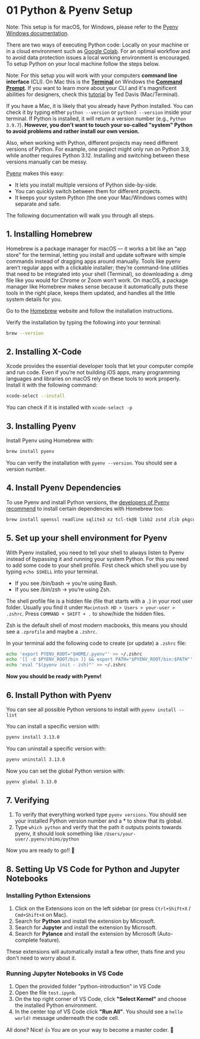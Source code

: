 # 01 Python & Pyenv Setup

   Note: This setup is for macOS, for Windows, please refer to the [Pyenv Windows documentation](https://github.com/pyenv-win/pyenv-win). 

There are two ways of executing Python code: Locally on your machine or in a cloud environment such as [Google Colab](https://colab.research.google.com/). For an optimal workflow and to avoid data protection issues a local working environment is encouraged. To setup Python on your local machine follow the steps below. 

   Note: For this setup you will work with your computers **command line interface** (CLI). On Mac this is the **[Terminal](https://support.apple.com/de-de/guide/terminal/trmld4c92d55/mac)** on Windows the **[Command Prompt](https://www.lifewire.com/how-to-open-command-prompt-2618089)**. If you want to learn more about your CLI and it's magnificent abilities for designers, check this [tutorial](https://ffd8.github.io/cli-for-artists-and-designers/) by Ted Davis (Mac/Terminal).

If you have a Mac, it is likely that you already have Python installed. You can check it by typing either `python --version` or `python3 --version` inside your terminal. If Python is installed, it will return a version number (e.g., `Python 3.9.7`). **However, you don't want to touch your so-called "system" Python to avoid problems and rather install our own version.**

Also, when working with Python, different projects may need different versions of Python. For example, one project might only run on Python 3.9, while another requires Python 3.12. Installing and switching between these versions manually can be messy.

[Pyenv](https://github.com/pyenv/pyenv) makes this easy:
- It lets you install multiple versions of Python side-by-side.
- You can quickly switch between them for different projects.
- It keeps your system Python (the one your Mac/Windows comes with) separate and safe.

The following documentation will walk you through all steps.

## 1. Installing Homebrew

Homebrew is a package manager for macOS — it works a bit like an “app store” for the terminal, letting you install and update software with simple commands instead of dragging apps around manually. Tools like pyenv aren’t regular apps with a clickable installer; they’re command-line utilities that need to be integrated into your shell (Terminal), so downloading a .dmg file like you would for Chrome or Zoom won’t work. On macOS, a package manager like Homebrew makes sense because it automatically puts these tools in the right place, keeps them updated, and handles all the little system details for you.

Go to the [Homebrew](https://brew.sh/de/) website and follow the installation instructions. 

Verify the installation by typing the following into your terminal: 

```sh
brew --version
```

## 2. Installing X-Code

Xcode provides the essential developer tools that let your computer compile and run code. Even if you’re not building iOS apps, many programming languages and libraries on macOS rely on these tools to work properly. Install it with the following command: 

```bash
xcode-select --install
```

You can check if it is installed with `xcode-select -p`

## 3. Installing Pyenv

Install Pyenv using Homebrew with:

```bash
brew install pyenv
```

You can verify the installation with `pyenv --version`. You should see a version number. 

## 4. Install Pyenv Dependencies

To use Pyenv and install Python versions, the [developers of Pyenv recommend](https://github.com/pyenv/pyenv/wiki#suggested-build-environment) to install certain dependencies with Homebrew too:

```zsh
brew install openssl readline sqlite3 xz tcl-tk@8 libb2 zstd zlib pkgconfig
```

## 5. Set up your shell environment for Pyenv

With Pyenv installed, you need to tell your shell to always listen to Pyenv instead of bypassing it and running your system Python. For this you need to add some code to your shell profile. First check which shell you use by typing `echo $SHELL` into your terminal. 

- If you see /bin/bash → you’re using Bash.
- If you see /bin/zsh → you’re using Zsh.

The shell profile file is a hidden file (file that starts with a `.`) in your root user folder. Usually you find it under `Macintosh HD > Users > your-user > .zshrc`. Press `COMMAND + SHIFT + .` to show/hide the hidden files. 

Zsh is the default shell of most modern macbooks, this means you should see a `.zprofile` and maybe a `.zshrc`.

In your terminal add the following code to create (or update) a `.zshrc` file: 

```zsh
echo 'export PYENV_ROOT="$HOME/.pyenv"' >> ~/.zshrc
echo '[[ -d $PYENV_ROOT/bin ]] && export PATH="$PYENV_ROOT/bin:$PATH"' >> ~/.zshrc
echo 'eval "$(pyenv init - zsh)"' >> ~/.zshrc
```
**Now you should be ready with Pyenv!**

## 6. Install Python with Pyenv

You can see all possible Python versions to install with `pyenv install --list`

You can install a specific version with: 

```zsh
pyenv install 3.13.0
```

You can uninstall a specific version with: 

```zsh
pyenv uninstall 3.13.0
```

Now you can set the global Python version with:

```zsh
pyenv global 3.13.0
```

## 7. Verifying

1. To verify that everything worked type `pyenv versions`. You should see your installed Python version number and a * to show that its global. 
2. Type `which python` and verify that the path it outputs points towards pyenv, it should look something like `/Users/your-user/.pyenv/shims/python`

Now you are ready to go!! 🥷

## 8. Setting Up VS Code for Python and Jupyter Notebooks

### Installing Python Extensions

1. Click on the Extensions icon on the left sidebar (or press `Ctrl+Shift+X` / `Cmd+Shift+X` on Mac).
2. Search for **Python** and install the extension by Microsoft.
3. Search for **Jupyter** and install the extension by Microsoft.
4. Search for **Pylance** and install the extension by Microsoft (Auto-complete feature).

These extensions will automatically install a few other, thats fine and you don't need to worry about it. 

### Running Jupyter Notebooks in VS Code

1. Open the provided folder "python-introduction" in VS Code
2. Open the file `test.ipynb`.
3. On the top right corner of VS Code, click **"Select Kernel"** and choose the installed Python environment.
4. In the center top of VS Code click **"Run All"**.  You should see a `hello world!` message underneath the code cell. 

All done? Nice! 👍 You are on your way to become a master coder. 🥷